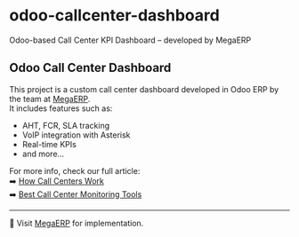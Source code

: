 # odoo-callcenter-dashboard
Odoo-based Call Center KPI Dashboard – developed by MegaERP
## Odoo Call Center Dashboard

This project is a custom call center dashboard developed in Odoo ERP by the team at [MegaERP](https://megaerp.ir).  
It includes features such as:

- AHT, FCR, SLA tracking  
- VoIP integration with Asterisk  
- Real-time KPIs  
- and more...

For more info, check our full article:  
➡️ [How Call Centers Work](https://megaerp.ir/blog/6/how-call-centers-work-200)  
➡️ [Best Call Center Monitoring Tools](https://megaerp.ir/blog/6/call-center-monitoring-software-208)

---
🔗 Visit [MegaERP](https://megaerp.ir) for implementation.
